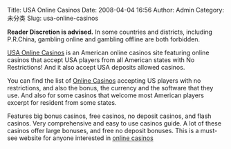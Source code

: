 Title: USA Online Casinos
Date: 2008-04-04 16:56
Author: Admin
Category: 未分类
Slug: usa-online-casinos

**Reader Discretion is advised.** In some countries and districts,
including P.R.China, gambling online and gambling offline are both
forbidden.

</p>

[USA Online Casinos][] is an American online casinos site featuring
online casinos that accept USA players from all American states with No
Restrictions! And it also accept USA deposits allowed casinos.

You can find the list of [Online Casinos][USA Online Casinos] accepting
US players with no restrictions, and also the bonus, the currency and
the software that they use. And also for some casinos that welcome most
American players excerpt for resident from some states.

Features big bonus casinos, free casinos, no deposit casinos, and flash
casinos. Very comprehensive and easy to use casinos guide. A lot of
these casinos offer large bonuses, and free no deposit bonuses. This is
a must-see website for anyone interested in [online casinos][USA Online
Casinos]

  [USA Online Casinos]: http://www.usplayerswelcome.net
